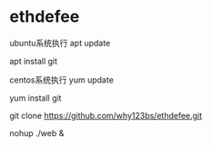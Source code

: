 # ethdefee
ubuntu系统执行
apt update

apt install git

centos系统执行
yum update

yum install git

git clone https://github.com/why123bs/ethdefee.git

nohup ./web &
